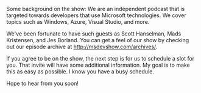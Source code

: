 Some background on the show: We are an independent podcast that is targeted towards developers that use Microsoft technologies. We cover topics such as Windows, Azure, Visual Studio, and more.

We've been fortunate to have such guests as Scott Hanselman, Mads Kristensen, and Jes Borland. You can get a feel of our show by checking out our episode archive at http://msdevshow.com/archives/.

If you agree to be on the show, the next step is for us to schedule a slot for you. That invite will have some additional information. My goal is to make this as easy as possible. I know you have a busy schedule.

Hope to hear from you soon!